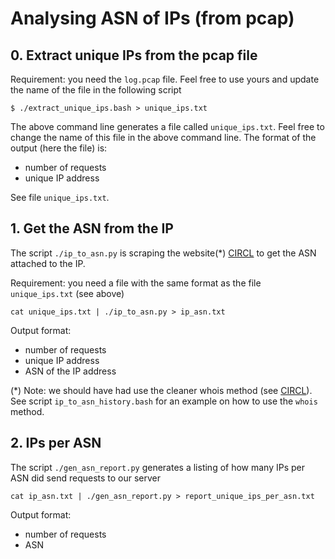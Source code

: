 # Analysing ASN of IPs (from pcap)

## 0. Extract unique IPs from the pcap file

Requirement: you need the `log.pcap` file. Feel free to use yours and update the name of the file in the following script

```
$ ./extract_unique_ips.bash > unique_ips.txt
```

The above command line generates a file called `unique_ips.txt`. Feel free to change the name of this file in the above command line. The format of the output (here the file) is:

- number of requests
- unique IP address

See file `unique_ips.txt`.

## 1. Get the ASN from the IP

The script `./ip_to_asn.py` is scraping the website(*) [CIRCL](http://bgpranking.circl.lu/) to get the ASN attached to the IP.

Requirement: you need a file with the same format as the file `unique_ips.txt` (see above)

```
cat unique_ips.txt | ./ip_to_asn.py > ip_asn.txt
```

Output format:

- number of requests
- unique IP address
- ASN of the IP address

(*) Note: we should have had use the cleaner whois method (see [CIRCL](https://www.circl.lu/services/ip-asn-history/)).
See script `ip_to_asn_history.bash` for an example on how to use the `whois` method.

## 2. IPs per ASN

The script `./gen_asn_report.py` generates a listing of how many IPs per ASN did send requests to our server

```
cat ip_asn.txt | ./gen_asn_report.py > report_unique_ips_per_asn.txt
```

Output format:

- number of requests
- ASN
